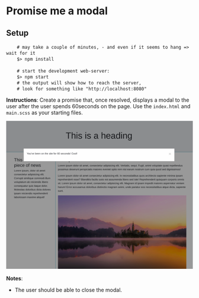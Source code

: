 # Promise me a modal

## Setup

```
	# may take a couple of minutes, - and even if it seems to hang => wait for it
	$> npm install

	# start the development web-server:
	$> npm start
	# the output will show how to reach the server,
	# look for something like "http://localhost:8080"

```

**Instructions**:
Create a promise that, once resolved, displays a modal to the user after the user spends 60seconds on the page. Use the `index.html` and `main.scss` as your starting files.

![Modal](reference-images/modal.png)

**Notes**:

-   The user should be able to close the modal.

